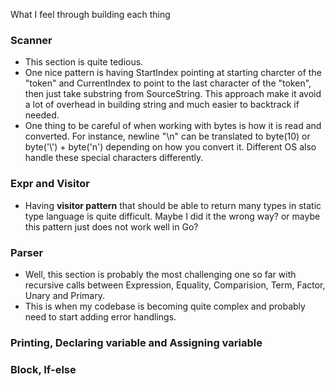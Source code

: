 What I feel through building each thing
### Scanner
- This section is quite tedious.
- One nice pattern is having StartIndex pointing at starting charcter of the "token" and CurrentIndex to point to the last character of the "token", then just take substring from SourceString. This approach make it avoid a lot of overhead in building string and much easier to backtrack if needed. 
- One thing to be careful of when working with bytes is how it is read and converted. For instance, newline "\n" can be translated to byte(10) or byte('\\') + byte('n') depending on how you convert it. Different OS also handle these special characters differently.

### Expr and Visitor 
- Having **visitor pattern** that should be able to return many types in static type language is quite difficult. Maybe I did it the wrong way? or maybe this pattern just does not work well in Go?

### Parser
- Well, this section is probably the most challenging one so far with recursive calls between Expression, Equality, Comparision, Term, Factor, Unary and Primary.
- This is when my codebase is becoming quite complex and probably need to start adding error handlings.

### Printing, Declaring variable and Assigning variable

### Block, If-else
